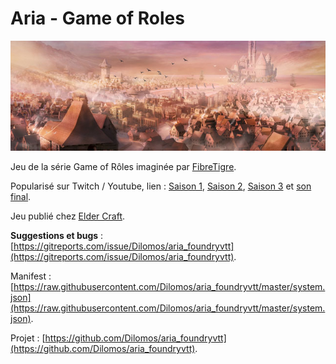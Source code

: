 # Aria - Game of Roles

![aria.jpg](/logos/aria.jpg)

Jeu de la série Game of Rôles imaginée par [FibreTigre](https://www.fibretigre.com/).

Popularisé sur Twitch / Youtube, lien :  [Saison 1](https://www.youtube.com/playlist?list=PLTJVtKcBdMNWKJxAnpSf1fj4CUp49148Z), [Saison 2](https://www.youtube.com/playlist?list=PLTJVtKcBdMNV9tpuHa_YRKlsMspnXFEbx), [Saison 3](https://www.youtube.com/playlist?list=PL4ILyHtnURFrTkuFoje8KhBIoV63ATuwe) et [son final](https://www.youtube.com/playlist?list=PLTJVtKcBdMNW2XAbHVhU1FWR9e_4N8vsm).

Jeu publié chez [Elder Craft](https://www.elder-craft.com/).

**Suggestions et bugs** : [https://gitreports.com/issue/Dilomos/aria_foundryvtt](https://gitreports.com/issue/Dilomos/aria_foundryvtt).

Manifest : [https://raw.githubusercontent.com/Dilomos/aria_foundryvtt/master/system.json](https://raw.githubusercontent.com/Dilomos/aria_foundryvtt/master/system.json).

Projet : [https://github.com/Dilomos/aria_foundryvtt](https://github.com/Dilomos/aria_foundryvtt).
